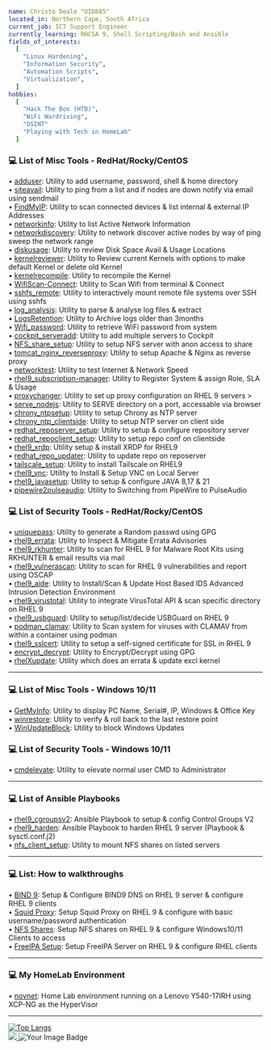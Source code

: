 ```yaml
name: Christo Deale "UID885"
located_in: Northern Cape, South Africa
current_job: ICT Support Engineer
currently_learning: RHCSA 9, Shell Scripting/Bash and Ansible
fields_of_interests:
  [
    "Linux Hardening",
    "Information Security",
    "Automation Scripts",
    "Virtualization",
  ]
hobbies: 
  [
    "Hack The Box (HTB)", 
    "WiFi Wardriving",
    "OSINT" 
    "Playing with Tech in HomeLab"
  ]
```
### 💻 List of Misc Tools - RedHat/Rocky/CentOS
• [adduser](https://github.com/uid885/adduser/blob/main/adduser.sh): Utility to add username, password, shell & home directory <br>
• [siteavail](https://github.com/uid885/siteavail/blob/main/siteavail.sh): Utility to ping from a list and if nodes are down notify via email using sendmail <br>
• [FindMyIP](https://github.com/uid885/FindMyIP/blob/main/FindMyIP.sh): Utility to scan connected devices & list internal & external IP Addresses <br>
• [networkinfo](https://github.com/uid885/networkinfo/blob/main/networkinfo.sh): Utility to list Active Network Information <br>
• [networkdiscovery](https://github.com/uid885/networkdiscovery/blob/main/networkdiscovery.sh): Utility to network discover active nodes by way of ping sweep the network range <br>
• [diskusage](https://github.com/uid885/diskusage/blob/main/diskusage.sh): Utility to review Disk Space Avail & Usage Locations <br>
• [kernelreviewer](https://github.com/uid885/kernelreviewer/blob/main/kernelreviewer.sh): Utility to Review current Kernels with options to make default Kernel or delete old Kernel <br>
• [kernelrecompile](https://github.com/uid885/kernelrecompile/blob/main/kernelrecompile.sh): Utility to recompile the Kernel <br>
• [WifiScan-Connect](https://github.com/uid885/WifiScan-Connect/blob/main/WifiScan-Connect.sh): Utility to Scan Wifi from terminal & Connect <br>
• [sshfs_remote](https://github.com/uid885/sshfs_remote/blob/main/sshfs_remote.sh): Utility to interactively mount remote file systems over SSH using sshfs <br>
• [log_analysis](https://github.com/uid885/log_analysis/blob/main/log_analysis.sh): Utility to parse & analyse log files & extract <br>
• [LogsRetention](https://github.com/uid885/LogsRetention/blob/main/LogsRetention.sh): Utility to Archive logs older than 3months <br>
• [Wifi_password](https://github.com/uid885/Wifi_password/blob/main/Wifi_password.sh): Utility to retrieve WiFi password from system <br>
• [cockpit_serveradd](https://github.com/uid885/cockpit_serversadd/blob/main/cockpit_serveradd.sh): Utility to add multiple servers to Cockpit<br>
• [NFS_share_setup](https://github.com/uid885/NFS_share/blob/main/NFS_share_setup.sh): Utility to setup NFS server with anon access to share <br>
• [tomcat_nginx_reverseproxy](https://github.com/uid885/tomcat_nginx_reverseproxy/blob/main/tomcat_nginx_reverseproxy.sh): Utility to setup Apache & Nginx as reverse proxy <br>
• [networktest](https://github.com/uid885/networktest/blob/main/networktest.sh): Utility to test Internet & Network Speed <br>
• [rhel9_subscription-manager](https://github.com/uid885/rhel9_subscription-manager/blob/main/rhel9_subscription-manager.sh): Utility to Register System & assign Role, SLA & Usage <br>
• [proxychanger](https://github.com/uid885/proxychanger/blob/main/proxychanger.sh): Utility to set up proxy configuration on RHEL 9 servers ><br>
• [serve_nodejs](https://github.com/uid885/serve_nodejs/blob/main/serve_nodejs.sh): Utility to SERVE directory on a port, accessable via browser <br>
• [chrony_ntpsetup](https://github.com/uid885/chrony_ntpsetup/blob/main/chrony_ntpsetup.sh): Utility to setup Chrony as NTP server <br>
• [chrony_ntp_clientside](https://github.com/uid885/chrony_ntp_clientside/blob/main/chrony_ntp_clientside.sh): Utility to setup NTP server on client side <br>
• [redhat_reposerver_setup](https://github.com/uid885/redhat_reposerver_setup/blob/main/redhat_reposerver_setup.sh): Utility to setup & configure repository server <br>
• [redhat_repoclient_setup](https://github.com/uid885/redhat_repoclient_setup/blob/main/redhat_repoclient_setup.sh): Utility to setup repo conf on clientside <br>
• [rhel9_xrdp](https://github.com/uid885/rhel9_xrdp/blob/main/rhel9_xrdp.sh): Utility setup & install XRDP for RHEL9 <br>
• [redhat_repo_updater](https://github.com/uid885/redhat_repo_updater/blob/main/redhat_repo_updater.sh): Utility to update repo on reposerver <br>
• [tailscale_setup](https://github.com/uid885/tailscale_setup/blob/main/tailscale_setup.sh): Utility to install Tailscale on RHEL9 <br>
• [rhel9_vnc](https://github.com/uid885/rhel9_vnc/blob/main/rhel9_vnc.sh): Utility to Install & Setup VNC on Local Server <br>
• [rhel9_javasetup](https://github.com/uid885/rhel9_javasetup/blob/main/rhel9_javasetup.sh): Utility to setup & configure JAVA 8,17 & 21 <br>
• [pipewire2pulseaudio](https://github.com/uid885/rhel9_pipewire2pulseaudio/blob/main/pipewire2pulseaudio.sh): Utility to Switching from PipeWire to PulseAudio <br>
### 💻 List of Security Tools - RedHat/Rocky/CentOS
• [uniquepass](https://github.com/uid885/uniquepass/blob/main/uniquepass.sh):  Utility to generate a Random passwd using GPG <br>
• [rhel9_errata](https://github.com/uid885/rhel9_errata/blob/main/rhel9_errata.sh): Utility to Inspect & Mitigate Errata Advisories <br>
• [rhel9_rkhunter](https://github.com/uid885/rhel9_rkhunter/blob/main/rhel9_rkhunter.sh): Utility to scan for RHEL 9 for Malware Root Kits using RKHUNTER & email results via mail <br>
• [rhel9_vulnerascan](https://github.com/uid885/rhel9_vulnerascan/blob/main/rhel9_vulnerascan.sh): Utility to scan for RHEL 9 vulnerabilities and report using OSCAP <br>
• [rhel9_aide](https://github.com/uid885/rhel9_aide/blob/main/rhel9_aide.sh): Utility to Install/Scan & Update Host Based IDS Advanced Intrusion Detection Environment <br>
• [rhel9_virustotal](https://github.com/uid885/rhel9_virustotal/blob/main/rhel9_virustotal.sh): Utility to integrate VirusTotal API & scan specific directory on RHEL 9 <br>
• [rhel9_usbguard](https://github.com/uid885/rhel9_usbguard/blob/main/rhel9_usbguard.sh): Utility to setup/list/decide USBGuard on RHEL 9 <br>
• [podman_clamav](https://github.com/uid885/podman_clamav/blob/main/podman_clamav.sh): Utility to Scan system for viruses with CLAMAV from within a container using podman <br>
• [rhel9_sslcert](https://github.com/uid885/rhel9_sslcert/blob/main/rhel9_sslcert.sh): Utility to setup a self-signed certificate for SSL in RHEL 9 <br>
• [encrypt_decrypt](https://github.com/uid885/encrypt_decrypt/blob/main/encrypt_decrypt.sh): Utility to Encrypt/Decrypt using GPG <br>
• [rhelXupdate](https://github.com/uid885/rhelXupdate/blob/main/rhelXupdate.sh): Utility which does an errata & update excl kernel <br>
* * * * *
### 💻 List of Misc Tools - Windows 10/11
• [GetMyInfo](https://github.com/uid885/GetMyInfo/blob/main/GetMyInfo.bat): Utility to display PC Name, Serial#, IP, Windows & Office Key <br>
• [winrestore](https://github.com/uid885/winrestore/blob/main/winrestore.ps1): Utility to verify & roll back to the last restore point <br>
• [WinUpdateBlock](https://github.com/uid885/WinUpdateBlock/blob/main/WinUpdateBlock.ps1): Utility to block Windows Updates <br>

### 💻 List of Security Tools - Windows 10/11
• [cmdelevate](https://github.com/uid885/cmdelevate/blob/main/cmdelevate.bat): Utility to elevate normal user CMD to Administrator <br>
* * * * *
### 💻 List of Ansible Playbooks
• [rhel9_cgroupsv2](https://github.com/uid885/rhel9_cgroupsv2/blob/main/rhel9_cgroupsv2.yml): Ansible Playbook to setup & config Control Groups V2 <br>
• [rhel9_harden](https://github.com/uid885/rhel9_harden/tree/main): Ansible Playbook to harden RHEL 9 server (Playbook & sysctl.conf.j2) <br>
• [nfs_client_setup](https://github.com/uid885/nfs_client_setup/blob/main/nfs_client_setup.yml): Utility to mount NFS shares on listed servers <br>
* * * * *
### 💻 List: How to walkthroughs
• [BIND 9](https://github.com/uid885/Setup-Bind9/blob/main/Bind9.md): Setup & Configure BIND9 DNS on RHEL 9 server & configure RHEL 9 clients <br>
• [Squid Proxy](https://github.com/uid885/SquidProxy/blob/main/squid.md): Setup Squid Proxy on RHEL 9 & configure with basic username/password authentication <br>
• [NFS Shares](https://github.com/uid885/NFS_shares/blob/main/NFS_shares.md): Setup NFS shares on RHEL 9 & configure Windows10/11 Clients to access <br>
• [FreeIPA Setup](https://github.com/uid885/FreeIPA-Server-Setup/blob/main/FreeIPA.md): Setup FreeIPA Server on RHEL 9 & configure RHEL clients <br>
* * * * *
### 💻 My HomeLab Environment
• [novnet](https://github.com/uid885/novnet/blob/main/novnet.md): Home Lab environment running on a Lenovo Y540-17IRH using XCP-NG as the HyperVisor
* * * * *
[![Top Langs](https://github-readme-stats.vercel.app/api/top-langs/?username=uid885)](https://github.com/anuraghazra/github-readme-stats) <br>
<a href="https://wigle.net">
<img border="0" src="https://wigle.net/bi/PRKw7JjzLNBm+3oDkWsfzQ.png">
</a>
<img src="https://tryhackme-badges.s3.amazonaws.com/uid885.png" alt="Your Image Badge" />
